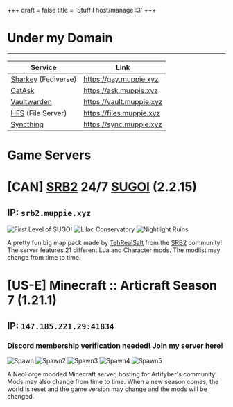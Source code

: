 +++
draft = false
title = 'Stuff I host/manage :3'
+++
# Under my Domain

---
| Service | Link |
| --------- | ---- |
| [Sharkey](https://activitypub.software/TransFem-org/Sharkey/) (Fediverse) | https://gay.muppie.xyz |
| [CatAsk](https://catask.mystie.dev/) | https://ask.muppie.xyz |
| [Vaultwarden](https://github.com/dani-garcia/vaultwarden) | https://vault.muppie.xyz |
| [HFS](https://rejetto.com/hfs/) (File Server) | https://files.muppie.xyz | 
| [Syncthing](https://syncthing.net/) | https://sync.muppie.xyz |

# Game Servers
# [CAN] [SRB2](https://srb2.org) 24/7 [SUGOI](https://mb.srb2.org/addons/sugoi.6427/) (2.2.15)
## IP: `srb2.muppie.xyz`
![First Level of SUGOI](/images/game/SRB2/SUGOI/srb20083.png)
![Lilac Conservatory](/images/game/SRB2/SUGOI/srb20084.png)
![Nightlight Ruins](/images/game/SRB2/SUGOI/srb20085.png)

A pretty fun big map pack made by [TehRealSalt](https://mb.srb2.org/members/tehrealsalt.2081/) from the [SRB2](https://srb2.org) community! The server features 21 different Lua and Character mods. The modlist may change from time to time.

# [US-E] Minecraft :: Articraft Season 7 (1.21.1)
## IP: `147.185.221.29:41834`
### Discord membership verification needed! Join my server [here!](/about#socials)

![Spawn](/images/game/Minecraft/s7/2025-09-08_16.45.01.png)
![Spawn2](/images/game/Minecraft/s7/2025-09-08_16.46.36.png)
![Spawn3](/images/game/Minecraft/s7/2025-09-08_16.46.42.png)
![Spawn4](/images/game/Minecraft/s7/2025-09-08_16.46.47.png)
![Spawn5](/images/game/Minecraft/s7/2025-09-08_16.47.02.png)

A NeoForge modded Minecraft server, hosting for Artifyber's community! Mods may also change from time to time. When a new season comes, the world is reset and the game version may change and the mods will be changed.
